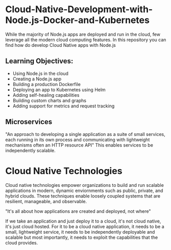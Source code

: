 # Cloud-Native-Development-with-Node.js-Docker-and-Kubernetes
While the majority of Node.js apps are deployed and run in the cloud, few leverage all the modern cloud computing features. In this repository you can find how do develop Cloud Native apps with Node.js

## Learning Objectives:
- Using Node.js in the cloud
- Creating a Node.js app
- Building a production Dockerfile
- Deploying an app to Kubernetes using Helm
- Adding self-healing capabilities
- Building custom charts and graphs
- Adding support for metrics and request tracking

## Microservices
"An approach to developing a single application as a suite of small services, each running in its own process and communicating with lightweight mechanisms often an HTTP resource API"
This enables services to be independently scalable.

# Cloud Native Technologies
Cloud native technologies empower organizations to build and run scalable applications in modern, dynamic enviornments such as public, private, and hybrid clouds. These techniques enable loosely coupled systems that are resilient, manageable, and observable.

"It's all about how applications are created and deployed, not where"
 
 If we take an application and just deploy it to a cloud, it's not cloud native, it's just cloud hosted. For it to be a cloud native application, it needs to be a small, lightweight service, it needs to be independently deployable and scalable but most importantly, it needs to exploit the capabilities that the cloud provides.

